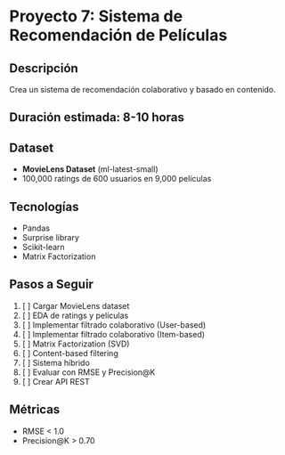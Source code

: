 # Proyecto 7: Sistema de Recomendación de Películas

## Descripción
Crea un sistema de recomendación colaborativo y basado en contenido.

## Duración estimada: 8-10 horas

## Dataset
- **MovieLens Dataset** (ml-latest-small)
- 100,000 ratings de 600 usuarios en 9,000 películas

## Tecnologías
- Pandas
- Surprise library
- Scikit-learn
- Matrix Factorization

## Pasos a Seguir
1. [ ] Cargar MovieLens dataset
2. [ ] EDA de ratings y películas
3. [ ] Implementar filtrado colaborativo (User-based)
4. [ ] Implementar filtrado colaborativo (Item-based)
5. [ ] Matrix Factorization (SVD)
6. [ ] Content-based filtering
7. [ ] Sistema híbrido
8. [ ] Evaluar con RMSE y Precision@K
9. [ ] Crear API REST

## Métricas
- RMSE < 1.0
- Precision@K > 0.70
